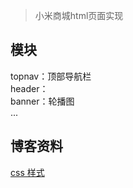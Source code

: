 > 小米商城html页面实现

## 模块
topnav：顶部导航栏  
header：  
banner：轮播图  
...


## 博客资料
[css 样式](https://tz.life/%E5%89%8D%E7%AB%AF/css-yang-shi.html)
